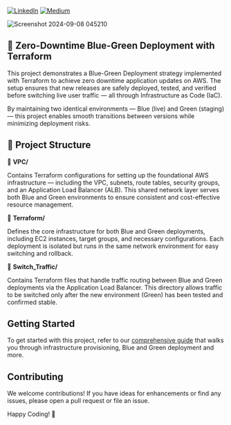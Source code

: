 [![LinkedIn](https://img.shields.io/badge/Connect%20with%20me%20on-LinkedIn-blue.svg)](https://www.linkedin.com/in/gyenoch/)
[![Medium](https://img.shields.io/badge/Medium-12100E?style=for-the-badge&logo=medium&logoColor=white)](https://medium.com/@www.gyenoch)

![Screenshot 2024-09-08 045210](https://github.com/user-attachments/assets/9fa3020e-2a7d-481c-981b-82ce54ebbaf2)

## 🚀 Zero-Downtime Blue-Green Deployment with Terraform

This project demonstrates a Blue-Green Deployment strategy implemented with Terraform to achieve zero downtime application updates on AWS. The setup ensures that new releases are safely deployed, tested, and verified before switching live user traffic — all through Infrastructure as Code (IaC).

By maintaining two identical environments — Blue (live) and Green (staging) — this project enables smooth transitions between versions while minimizing deployment risks.

## 🧩 Project Structure

📁 **VPC/**

Contains Terraform configurations for setting up the foundational AWS infrastructure — including the VPC, subnets, route tables, security groups, and an Application Load Balancer (ALB).
This shared network layer serves both Blue and Green environments to ensure consistent and cost-effective resource management.

📁 **Terraform/**

Defines the core infrastructure for both Blue and Green deployments, including EC2 instances, target groups, and necessary configurations.
Each deployment is isolated but runs in the same network environment for easy switching and rollback.

📁 **Switch_Traffic/**

Contains Terraform files that handle traffic routing between Blue and Green deployments via the Application Load Balancer.
This directory allows traffic to be switched only after the new environment (Green) has been tested and confirmed stable.


## Getting Started
To get started with this project, refer to our [comprehensive guide](https://medium.com/@www.gyenoch/zero-downtime-deployments-made-simple-blue-green-architecture-with-terraform-workspaces-8a4f997d5e1a) that walks you through infrastructure provisioning, Blue and Green deployment and more.

## Contributing
We welcome contributions! If you have ideas for enhancements or find any issues, please open a pull request or file an issue.

Happy Coding! 🚀
